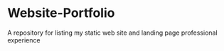 # Website-Portfolio
A repository for listing my static web site and landing page professional experience
